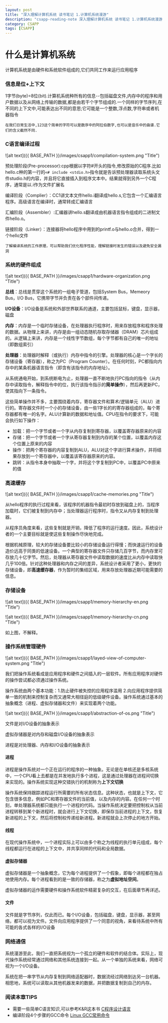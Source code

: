 ```yaml
---
layout: post
title: "深入理解计算机系统 读书笔记 1.计算机系统漫游"
description: "csapp-reading-note 深入理解计算机系统 读书笔记 1.计算机系统漫游"
category: CSAPP
tags: [CSAPP]
---
```

# 什么是计算机系统
计算机系统是由硬件和系统软件组成的,它们共同工作来运行应用程序

### 信息是位+上下文

1字节(byte)=8位(bit).计算机系统种所有的信息--包括磁盘文件,内存中的程序和用户数据以及从网络上传输的数据,都是由若干个字节组成的.一个同样的字节序列,在不同的上下文中,可能表达出不同的意思;它可能是一个整数,浮点数,字符串或者机器指令

	在我们日常生活中,123这个简单的字符可以是数序中的阿拉伯数字,也可以是音乐中的曲谱.它们的含义截然不同.

### C语言编译过程

![alt text]({{ BASE_PATH }}/images/csapp1/compilation-system.png "Title")
 
预处理阶段(Pre-processor):cpp根据以字符#开头的指令,修改原始的C程序.比如hello.c种的第一行的`<# include <stdio.h>`指令就是告诉预处理器读取系统头文件studio.h的内容，并且将它直接插入到程序文本中。结果就得到另外一个C程序，通常是以.i作为文件扩展名

编译阶段（Complier）：CC1讲文本文件hello.i翻译成hello.s,它包含一个汇编语言程序。高级语言在编译时，通常转成汇编语言

汇编阶段（Assembler）:汇编器讲hello.s翻译成由机器语言指令组成的二进制文件hello.o。

链接阶段（Linker）：连接器将hello程序中用到的printf.o与hello.o合并，得到一个hello文件

	了解编译系统的工作原理，可以帮助我们优化程序性能，理解链接时发生的错误以及避免安全漏洞
	
### 系统的硬件组成

![alt text]({{ BASE_PATH }}/images/csapp1/hardware-organization.png "Title")

**总线**：总线是贯穿这个系统的一组电子管道，包括System Bus，Memeory Bus，I/O Bus，它携带字节并负责在各个部件间传递。

**I/O设备**：I/O设备是系统和外部世界联系的通道，主要包括鼠标，键盘，显示器，磁盘

**内存**：内存是一个临时存储设备，在处理器执行程序时，用来存放程序和程序处理的数据。从物理上来讲，内存是由一组动态随机存取存储器（DRAM）芯片组成的。从逻辑上来讲，内存是一个线性字节数组，每个字节都有自己的唯一的地址（即数组索引）

**处理器**：处理器时解释（或执行）内存中指令的引擎。处理器的核心是一个字长的存储设备（寄存器），称之为PC（Program Counter）。在任何时刻，PC都指向内存中的某条机器语言指令（即含有该指令的内存地址）。

从系统通电开始，到系统断电为止，处理器一直不断地执行PC指向的指令（从内存中读取指令，解释指令中的位，执行该指令指示的**简单操作**），然后再更新PC，使其指向下一条指令。

这些简单操作并不多，主要围绕着内存，寄存器文件和算术/逻辑单元（ALU）进行的。寄存器文件时一个小的存储设备，由一些1字长的的寄存器组成的，每个寄存器都有唯一的名字。ALU计算新的数据和地址值。CPU在指令的要求下，可能会执行如下操作：

* 加载：把一个字节或者一个字从内存复制到寄存器，以覆盖寄存器原来的内容
* 存储：把一个字节或者一个字从寄存器复制到内存的某个位置，以覆盖内存这个位置上原来的内容
* 操作：把两个寄存器的内容复制到ALU，ALU对这个字进行算术操作，并将结果存放到一个寄存器中，以覆盖该寄存器原来的内容。
* 跳转：从指令本身中抽取一个字，并将这个字复制到PC中，以覆盖PC中原来的值

### 高速缓存

![alt text]({{ BASE_PATH }}/images/csapp1/cache-memories.png "Title")

从hello程序的执行过程来看，该程序的机器指令最初时存放到磁盘上的，当程序加载时，它们被复制到内存中；当处理器运行程序时，指令又从内存复制到处理器。

从程序员角度来看，这些复制就是开销，降低了程序的运行速度。因此，系统设计者的一个主要目标就是使这些复制操作尽快地完成。

根据机械原理，较大的存储设备要比较小的存储设备运行得慢；而快速运行的设备造价远高于同类的低速设备。一个典型的寄存器文件只存储几百字节，而内存里可存放几十亿字节。然后，处理器从寄存器文件中读取数据的速度比从内存中读取快几乎100倍。针对这种处理器和内存之间的差异，系统设计者采用了更小，更快的存储设备，即**高速缓存器**，作为暂时的集结区域，用来存放处理器近期可能需要的信息。

### 存储设备

![alt text]({{ BASE_PATH }}/images/csapp1/memory-hierarchy-en.png "Title")

![alt text]({{ BASE_PATH }}/images/csapp1/memory-hierarchy-cn.png "Title")

如上图，不解释。

### 操作系统管理硬件

![alt text]({{ BASE_PATH }}/images/csapp1/layed-view-of-computer-system.png "Title")

我们把操作系统看成是应用程序和硬件之间插入的一层软件。所有应用程序对硬件的操作尝试都必须通过操作系统。

操作系统由两个基本功能：1.防止硬件被失控的应用程序滥用 2.向应用程序提供简单一致的机制来控制复杂而又通常大相径庭的低级硬件设备。操作系统通过基本的抽象概念（进程、虚拟存储器和文件）来实现着两个功能。

![alt text]({{ BASE_PATH }}/images/csapp1/abstraction-of-os.png "Title")

文件是对I/O设备的抽象表示

虚拟存储器是对内存和磁盘I/O设备的抽象表示 

进程是对处理器、内存和I/O设备的抽象表示

#### 进程

进程是操作系统对一个正在运行的程序的一种抽象。无论是在单核还是多核系统中，一个CPU看上去都是在并发地执行多个进程，这是通过处理器在进程间切换来实现的。操作系统实现这种交错执行的机制称为**上下文切换**

操作系统保持跟踪进程运行所需要的所有状态信息。这种状态，也就是上下文，它包含很多信息，例如PC和寄存器文件的当前值，以及内存的内容。在任何一个时刻，单处理器系统都只能执行一个进程的代码。当操作系统决定要把控制权从当前进程转移到某个新进程时，就会进行上下文切换，即保存当前进程的上下文，恢复新进程的上下文，然后将控制权传递给新进程。新进程就会上次停止的地方开始。

#### 线程

在现代操作系统中，一个进程实际上可以由多个称之为线程的执行单元组成，每个线程都运行在进程的上下文中，并共享同样的代码和全局数据。

#### 虚拟存储器

虚拟存储器是一个抽象概念，它为每个进程提供了一个假象，即每个进程都在独占地使用内存。每个进程看到的是一致的存储器，称之为**虚拟地址空间**。

虚拟存储器的运作需要硬件和操作系统软件精密复杂的交互，在后面章节再详述。

#### 文件

文件就是字节序列，仅此而已。每个I/O设备，包括磁盘，键盘，显示器，甚至网络，都可以视为文件。文件向应用程序提供了一个同意的视角，来看待系统中所有可能的各式各样的I/O设备

### 网络通信

系统漫游至此，我们一直把系统视为一个孤立的硬件和软件的结合体。实际上，现代操作系统经常通过网络和其他系统连接到一起。从一个单独的系统来看，网络可视为一个I/O设备。

系统在把一串字节从内存复制到网络适配器时，数据流经过网络到达另一台机器。相思地，系统可以读取从其他机器发来的数据，并把数据复制到自己的内存。




### 阅读本章TIPS
- 需要一些简单C语言知识,可以参考K&R这本书   [C程序设计语言](http://book.douban.com/review/1005566/ "C程序设计语言")
- 编译阶段4个步骤的GCC命令  [Linux GCC常用命令](http://www.cnblogs.com/ggjucheng/archive/2011/12/14/2287738.html "Linux GCC常用命令")




